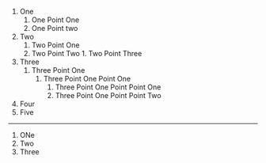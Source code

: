 1. One
    1. One Point One
    1. One Point two
2. Two
    1. Two Point One
      1. Two Point Two
        1. Two Point Three
3. Three
    1. Three Point One
        1. Three Point One Point One
            1. Three Point One Point Point One
            1. Three Point One Point Point Two
4. Four
5. Five
---
1. ONe
2. Two
3. Three
